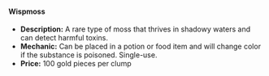 #### Wispmoss
- **Description:** A rare type of moss that thrives in shadowy waters and can detect harmful toxins.
- **Mechanic:** Can be placed in a potion or food item and will change color if the substance is poisoned. Single-use.
- **Price:** 100 gold pieces per clump